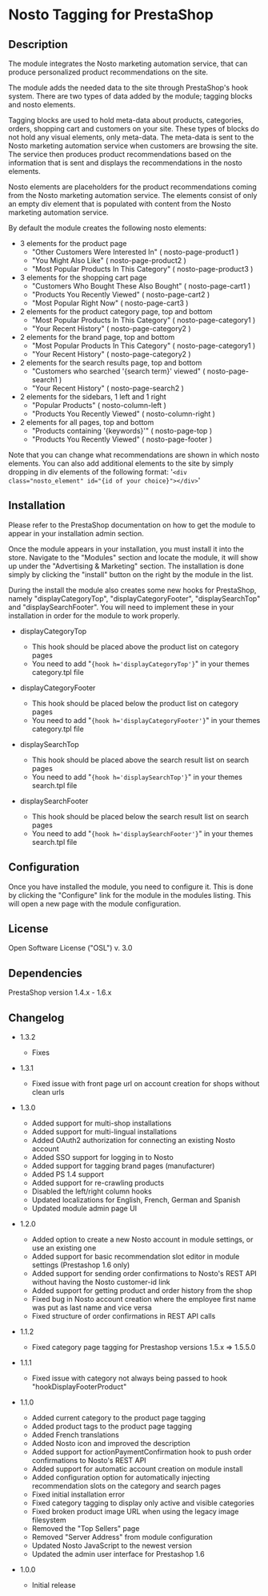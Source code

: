 # Nosto Tagging for PrestaShop

## Description

The module integrates the Nosto marketing automation service, that can produce personalized product recommendations on
the site.

The module adds the needed data to the site through PrestaShop's hook system. There are two types of data added by the
module; tagging blocks and nosto elements.

Tagging blocks are used to hold meta-data about products, categories, orders, shopping cart and customers on your site.
These types of blocks do not hold any visual elements, only meta-data. The meta-data is sent to the Nosto marketing
automation service when customers are browsing the site. The service then produces product recommendations based on the
information that is sent and displays the recommendations in the nosto elements.

Nosto elements are placeholders for the product recommendations coming from the Nosto marketing automation service. The
elements consist of only an empty div element that is populated with content from the Nosto marketing automation
service.

By default the module creates the following nosto elements:

* 3 elements for the product page
	* "Other Customers Were Interested In" ( nosto-page-product1 )
	* "You Might Also Like"  ( nosto-page-product2 )
	* "Most Popular Products In This Category"  ( nosto-page-product3 )
* 3 elements for the shopping cart page
	* "Customers Who Bought These Also Bought" ( nosto-page-cart1 )
	* "Products You Recently Viewed" ( nosto-page-cart2 )
	* "Most Popular Right Now" ( nosto-page-cart3 )
* 2 elements for the product category page, top and bottom
	* "Most Popular Products In This Category" ( nosto-page-category1 )
	* "Your Recent History" ( nosto-page-category2 )
* 2 elements for the brand page, top and bottom
    * "Most Popular Products In This Category" ( nosto-page-category1 )
    * "Your Recent History" ( nosto-page-category2 )
* 2 elements for the search results page, top and bottom
	* "Customers who searched '{search term}' viewed" ( nosto-page-search1 )
	* "Your Recent History" ( nosto-page-search2 )
* 2 elements for the sidebars, 1 left and 1 right
	* "Popular Products" ( nosto-column-left )
	* "Products You Recently Viewed" ( nosto-column-right )
* 2 elements for all pages, top and bottom
	* "Products containing '{keywords}'" ( nosto-page-top )
	* "Products You Recently Viewed" ( nosto-page-footer )
	

Note that you can change what recommendations are shown in which nosto elements. You can also add additional elements
to the site by simply dropping in div elements of the following format:
'`<div class="nosto_element" id="{id of your choice}"></div>`'

## Installation

Please refer to the PrestaShop documentation on how to get the module to appear in your installation admin section.

Once the module appears in your installation, you must install it into the store. Navigate to the "Modules" section and
locate the module, it will show up under the "Advertising & Marketing" section. The installation is done simply by
clicking the "install" button on the right by the module in the list.

During the install the module also creates some new hooks for PrestaShop, namely "displayCategoryTop",
"displayCategoryFooter", "displaySearchTop" and "displaySearchFooter". You will need to implement these in your
installation in order for the module to work properly.

* displayCategoryTop
	* This hook should be placed above the product list on category pages
	* You need to add "`{hook h='displayCategoryTop'}`" in your themes category.tpl file

* displayCategoryFooter
	* This hook should be placed below the product list on category pages
	* You need to add "`{hook h='displayCategoryFooter'}`" in your themes category.tpl file

* displaySearchTop
	* This hook should be placed above the search result list on search pages
	* You need to add "`{hook h='displaySearchTop'}`" in your themes search.tpl file

* displaySearchFooter
	* This hook should be placed below the search result list on search pages
	* You need to add "`{hook h='displaySearchFooter'}`" in your themes search.tpl file

## Configuration

Once you have installed the module, you need to configure it. This is done by clicking the "Configure" link for the
module in the modules listing. This will open a new page with the module configuration.

## License

Open Software License ("OSL") v. 3.0

## Dependencies

PrestaShop version 1.4.x - 1.6.x

## Changelog

* 1.3.2
    * Fixes

* 1.3.1
    * Fixed issue with front page url on account creation for shops without clean urls

* 1.3.0
    * Added support for multi-shop installations
    * Added support for multi-lingual installations
    * Added OAuth2 authorization for connecting an existing Nosto account
    * Added SSO support for logging in to Nosto
    * Added support for tagging brand pages (manufacturer)
    * Added PS 1.4 support
    * Added support for re-crawling products
    * Disabled the left/right column hooks
    * Updated localizations for English, French, German and Spanish
    * Updated module admin page UI

* 1.2.0
    * Added option to create a new Nosto account in module settings, or use an existing one
    * Added support for basic recommendation slot editor in module settings (Prestashop 1.6 only)
    * Added support for sending order confirmations to Nosto's REST API without having the Nosto customer-id link
    * Added support for getting product and order history from the shop
    * Fixed bug in Nosto account creation where the employee first name was put as last name and vice versa
    * Fixed structure of order confirmations in REST API calls

* 1.1.2
    * Fixed category page tagging for Prestashop versions 1.5.x => 1.5.5.0

* 1.1.1
    * Fixed issue with category not always being passed to hook "hookDisplayFooterProduct"

* 1.1.0
    * Added current category to the product page tagging
    * Added product tags to the product page tagging
    * Added French translations
    * Added Nosto icon and improved the description
    * Added support for actionPaymentConfirmation hook to push order confirmations to Nosto's REST API
    * Added support for automatic account creation on module install
    * Added configuration option for automatically injecting recommendation slots on the category and search pages
    * Fixed initial installation error
    * Fixed category tagging to display only active and visible categories
    * Fixed broken product image URL when using the legacy image filesystem
    * Removed the "Top Sellers" page
    * Removed "Server Address" from module configuration
    * Updated Nosto JavaScript to the newest version
    * Updated the admin user interface for Prestashop 1.6

* 1.0.0
	* Initial release
